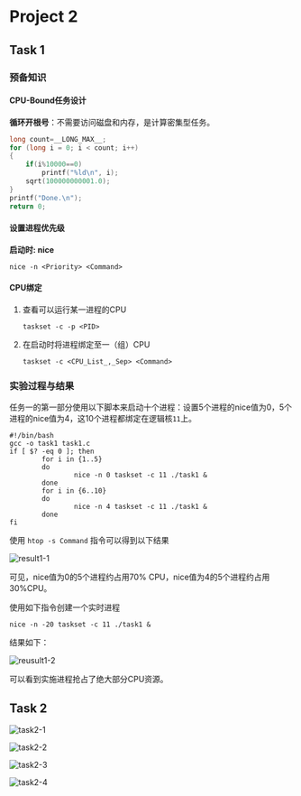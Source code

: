 # Project 2

## Task 1

### 预备知识

#### CPU-Bound任务设计

**循环开根号**：不需要访问磁盘和内存，是计算密集型任务。

```c
long count=__LONG_MAX__;
for (long i = 0; i < count; i++)
{
    if(i%10000==0)
        printf("%ld\n", i);
    sqrt(100000000001.0);
}
printf("Done.\n");
return 0;
```

#### 设置进程优先级

**启动时: nice**

```shell
nice -n <Priority> <Command>
```

#### CPU绑定

1. 查看可以运行某一进程的CPU

   ```shell
   taskset -c -p <PID>
   ```

2. 在启动时将进程绑定至一（组）CPU

   ```shell
   taskset -c <CPU_List_,_Sep> <Command>
   ```


### 实验过程与结果

任务一的第一部分使用以下脚本来启动十个进程：设置5个进程的nice值为0，5个进程的nice值为4，这10个进程都绑定在逻辑核`11`上。

```shell
#!/bin/bash
gcc -o task1 task1.c
if [ $? -eq 0 ]; then
        for i in {1..5}
        do
                nice -n 0 taskset -c 11 ./task1 &
        done    
        for i in {6..10}
        do      
                nice -n 4 taskset -c 11 ./task1 &
        done
fi
```

使用 `htop -s Command` 指令可以得到以下结果

![result1-1](/home/guanrenyang/353/project2/result1-1.png)

可见，nice值为0的5个进程约占用70% CPU，nice值为4的5个进程约占用30%CPU。

使用如下指令创建一个实时进程

```shell
nice -n -20 taskset -c 11 ./task1 &
```

结果如下：

![reusult1-2](/home/guanrenyang/353/project2/reusult1-2.png)

可以看到实施进程抢占了绝大部分CPU资源。

## Task 2

![task2-1](/home/guanrenyang/353/project2/task2-1.png)

![task2-2](/home/guanrenyang/353/project2/task2-2.png)

![task2-3](/home/guanrenyang/353/project2/task2-3.png)

![task2-4](/home/guanrenyang/353/project2/task2-4.png)

